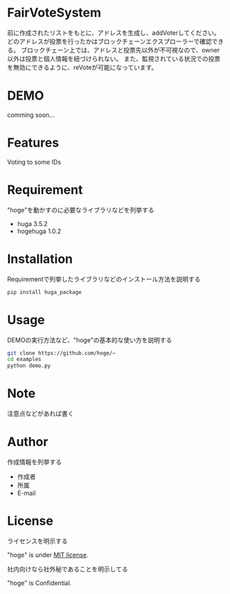 # FairVoteSystem
 
前に作成されたリストをもとに、アドレスを生成し、addVoterしてください。
どのアドレスが投票を行ったかはブロックチェーンエクスプローラーで確認できる。
ブロックチェーン上では、アドレスと投票先以外が不可視なので、owner以外は投票と個人情報を紐づけられない。
また、監視されている状況での投票を無効にできるように、reVoteが可能になっています。
 
# DEMO
 
comming soon...
 
# Features
 Voting to some IDs

 
# Requirement
 
"hoge"を動かすのに必要なライブラリなどを列挙する
 
* huga 3.5.2
* hogehuga 1.0.2
 
# Installation
 
Requirementで列挙したライブラリなどのインストール方法を説明する
 
```bash
pip install huga_package
```
 
# Usage
 
DEMOの実行方法など、"hoge"の基本的な使い方を説明する
 
```bash
git clone https://github.com/hoge/~
cd examples
python demo.py
```
 
# Note
 
注意点などがあれば書く
 
# Author
 
作成情報を列挙する
 
* 作成者
* 所属
* E-mail
 
# License
ライセンスを明示する
 
"hoge" is under [MIT license](https://en.wikipedia.org/wiki/MIT_License).
 
社内向けなら社外秘であることを明示してる
 
"hoge" is Confidential.